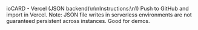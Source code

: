 ioCARD - Vercel (JSON backend)\n\nInstructions:\n1) Push to GitHub and import in Vercel. Note: JSON file writes in serverless environments are not guaranteed persistent across instances. Good for demos.